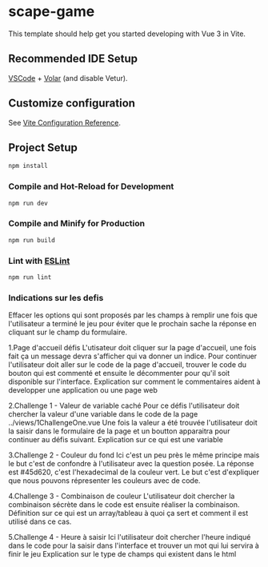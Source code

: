 # scape-game

This template should help get you started developing with Vue 3 in Vite.

## Recommended IDE Setup

[VSCode](https://code.visualstudio.com/) + [Volar](https://marketplace.visualstudio.com/items?itemName=Vue.volar) (and disable Vetur).

## Customize configuration

See [Vite Configuration Reference](https://vite.dev/config/).

## Project Setup

```sh
npm install
```

### Compile and Hot-Reload for Development

```sh
npm run dev
```

### Compile and Minify for Production

```sh
npm run build
```

### Lint with [ESLint](https://eslint.org/)

```sh
npm run lint
```

### Indications sur les defis

Effacer les options qui sont proposés par les champs à remplir une fois que l'utilisateur a terminé le jeu pour éviter
que le prochain sache la réponse en cliquant sur le champ du formulaire.

1.Page d'accueil défis
L'utisateur doit cliquer sur la page d'accueil, une fois fait ça un message devra s'afficher qui va donner un indice.
Pour continuer l'utilisateur doit aller sur le code de la page d'accueil, trouver le code du bouton qui est commenté et
ensuite le décommenter pour qu'il soit disponible sur l'interface.
Explication sur comment le commentaires aident à developper une application ou une page web

2.Challenge 1 - Valeur de variable caché
Pour ce défis l'utilisateur doit chercher la valeur d'une variable dans le code de la page ../views/1ChallengeOne.vue
Une fois la valeur a été trouvée l'utilisateur doit la saisir dans le formulaire de la page et un boutton apparaitra pour
continuer au défis suivant.
Explication sur ce qui est une variable

3.Challenge 2 - Couleur du fond
Ici c'est un peu près le même principe mais le but c'est de confondre à l'utilisateur avec la question posée.
La réponse est #45d620, c'est l'hexadecimal de la couleur vert.
Le but c'est d'expliquer que nous pouvons répresenter les couleurs avec de code.

4.Challenge 3 - Combinaison de couleur
L'utilisateur doit chercher la combinaison sécrète dans le code est ensuite réaliser la combinaison.
Définition sur ce qui est un array/tableau à quoi ça sert et comment il est utilisé dans ce cas.

5.Challenge 4 - Heure à saisir
Ici l'utilisateur doit chercher l'heure indiqué dans le code pour la saisir dans l'interface et trouver un mot qui lui servira
à finir le jeu
Explication sur le type de champs qui existent dans le html
